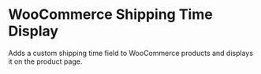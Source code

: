 # WooCommerce Shipping Time Display

Adds a custom shipping time field to WooCommerce products and displays it on the product page.
